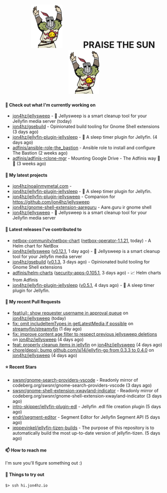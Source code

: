 <h1 align="center">
  <img src="./assets/praise-the-sun.gif" width="100" alt="PRAISE THE SUN" style="margin: 0 60px;"/>
  PRAISE THE SUN
  <img src="./assets/praise-the-sun.gif" width="100" alt="PRAISE THE SUN" style="margin: 0 60px;"/>
</h1>

#### 👷 Check out what I'm currently working on

- [jon4hz/jellysweep](https://github.com/jon4hz/jellysweep) - 🧹 Jellysweep is a smart cleanup tool for your Jellyfin media server (today)
- [jon4hz/gsebuild](https://github.com/jon4hz/gsebuild) - Opinionated build tooling for Gnome Shell extensions (3 days ago)
- [jon4hz/jellyfin-plugin-jellysleep](https://github.com/jon4hz/jellyfin-plugin-jellysleep) - 🌙 A sleep timer plugin for Jellyfin. (4 days ago)
- [adfinis/ansible-role-the_bastion](https://github.com/adfinis/ansible-role-the_bastion) - Ansible role to install and configure The Bastion (2 weeks ago)
- [adfinis/adfinis-rclone-mgr](https://github.com/adfinis/adfinis-rclone-mgr) - Mounting Google Drive - The Adfinis way 🧙✨ (3 weeks ago)

#### 🌱 My latest projects

- [jon4hz/noaiinmymetal.com](https://github.com/jon4hz/noaiinmymetal.com) - 
- [jon4hz/jellyfin-plugin-jellysleep](https://github.com/jon4hz/jellyfin-plugin-jellysleep) - 🌙 A sleep timer plugin for Jellyfin.
- [jon4hz/jellyfin-plugin-jellysweep](https://github.com/jon4hz/jellyfin-plugin-jellysweep) - Companion for https://github.com/jon4hz/jellysweep
- [jon4hz/gnome-shell-extension-aareguru](https://github.com/jon4hz/gnome-shell-extension-aareguru) - Aare.guru ir gnome shell
- [jon4hz/jellysweep](https://github.com/jon4hz/jellysweep) - 🧹 Jellysweep is a smart cleanup tool for your Jellyfin media server

#### 🔭 Latest releases I've contributed to

- [netbox-community/netbox-chart](https://github.com/netbox-community/netbox-chart) ([netbox-operator-1.1.21](https://github.com/netbox-community/netbox-chart/releases/tag/netbox-operator-1.1.21), today) - A Helm chart for NetBox
- [jon4hz/jellysweep](https://github.com/jon4hz/jellysweep) ([v0.12.1](https://github.com/jon4hz/jellysweep/releases/tag/v0.12.1), 1 day ago) - 🧹 Jellysweep is a smart cleanup tool for your Jellyfin media server
- [jon4hz/gsebuild](https://github.com/jon4hz/gsebuild) ([v0.1.3](https://github.com/jon4hz/gsebuild/releases/tag/v0.1.3), 3 days ago) - Opinionated build tooling for Gnome Shell extensions
- [adfinis/helm-charts](https://github.com/adfinis/helm-charts) ([security-apps-0.105.1](https://github.com/adfinis/helm-charts/releases/tag/security-apps-0.105.1), 3 days ago) - 📈 Helm charts from Adfinis
- [jon4hz/jellyfin-plugin-jellysleep](https://github.com/jon4hz/jellyfin-plugin-jellysleep) ([v0.5.1](https://github.com/jon4hz/jellyfin-plugin-jellysleep/releases/tag/v0.5.1), 4 days ago) - 🌙 A sleep timer plugin for Jellyfin.

#### 🔨 My recent Pull Requests

- [feat(ui): show requester username in approval queue](https://github.com/jon4hz/jellysweep/pull/155) on [jon4hz/jellysweep](https://github.com/jon4hz/jellysweep) (today)
- [fix: omit includeItemTypes in getLatestMedia if possible](https://github.com/streamyfin/streamyfin/pull/1141) on [streamyfin/streamyfin](https://github.com/streamyfin/streamyfin) (1 day ago)
- [fix: improve content age filter to respect previous jellysweep deletions](https://github.com/jon4hz/jellysweep/pull/154) on [jon4hz/jellysweep](https://github.com/jon4hz/jellysweep) (4 days ago)
- [feat: properly cleanup items in jellyfin](https://github.com/jon4hz/jellysweep/pull/153) on [jon4hz/jellysweep](https://github.com/jon4hz/jellysweep) (4 days ago)
- [chore(deps): bump github.com/sj14/jellyfin-go from 0.3.3 to 0.4.0](https://github.com/jon4hz/jellysweep/pull/152) on [jon4hz/jellysweep](https://github.com/jon4hz/jellysweep) (4 days ago)

#### ⭐ Recent Stars

- [swsnr/gnome-search-providers-vscode](https://github.com/swsnr/gnome-search-providers-vscode) - Readonly mirror of codeberg.org/swsnr/gnome-search-providers-vscode (3 days ago)
- [swsnr/gnome-shell-extension-xwayland-indicator](https://github.com/swsnr/gnome-shell-extension-xwayland-indicator) - Readonly mirror of codeberg.org/swsnr/gnome-shell-extension-xwayland-indicator (3 days ago)
- [intro-skipper/jellyfin-plugin-edl](https://github.com/intro-skipper/jellyfin-plugin-edl) - Jellyfin .edl file creation plugin (5 days ago)
- [endrl/segment-editor](https://github.com/endrl/segment-editor) - Segment Editor for Jellyfin Segment API (5 days ago)
- [jeppevinkel/jellyfin-tizen-builds](https://github.com/jeppevinkel/jellyfin-tizen-builds) - The purpose of this repository is to automatically build the most up-to-date version of jellyfin-tizen. (5 days ago)

#### 📫 How to reach me
I'm sure you'll figure something out :)

#### 👀 Things to try out
```
$> ssh hi.jon4hz.io
```